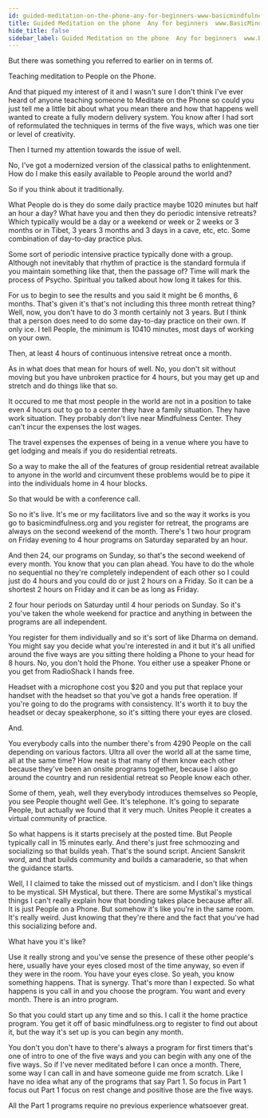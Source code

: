 ```yaml
---
id: guided-meditation-on-the-phone-any-for-beginners-www-basicmindfulness-org
title: Guided Meditation on the phone  Any for beginners  www.BasicMindfulness.org
hide_title: false
sidebar_label: Guided Meditation on the phone  Any for beginners  www.BasicMindfulness.org
---
```

But there was something you referred to earlier on in terms of.

Teaching meditation to People on the Phone.

And that piqued my interest of it and I wasn't sure I don't think I've ever heard of anyone teaching someone to Meditate on the Phone so could you just tell me a little bit about what you mean there and how that happens well wanted to create a fully modern delivery system. You know after I had sort of reformulated the techniques in terms of the five ways, which was one tier or level of creativity.

Then I turned my attention towards the issue of well.

No, I've got a modernized version of the classical paths to enlightenment. How do I make this easily available to People around the world and?

So if you think about it traditionally.

What People do is they do some daily practice maybe 1020 minutes but half an hour a day? What have you and then they do periodic intensive retreats? Which typically would be a day or a weekend or week or 2 weeks or 3 months or in Tibet, 3 years 3 months and 3 days in a cave, etc, etc. Some combination of day-to-day practice plus.

Some sort of periodic intensive practice typically done with a group. Although not inevitably that rhythm of practice is the standard formula if you maintain something like that, then the passage of? Time will mark the process of Psycho. Spiritual you talked about how long it takes for this.

For us to begin to see the results and you said it might be 6 months, 6 months. That's given it's that's not including this three month retreat thing? Well, now, you don't have to do 3 month certainly not 3 years. But I think that a person does need to do some day-to-day practice on their own. If only ice. I tell People, the minimum is 10410 minutes, most days of working on your own.

Then, at least 4 hours of continuous intensive retreat once a month.

As in what does that mean for hours of well. No, you don't sit without moving but you have unbroken practice for 4 hours, but you may get up and stretch and do things like that so.

It occured to me that most people in the world are not in a position to take even 4 hours out to go to a center they have a family situation. They have work situation. They probably don't live near Mindfulness Center. They can't incur the expenses the lost wages.

The travel expenses the expenses of being in a venue where you have to get lodging and meals if you do residential retreats.

So a way to make the all of the features of group residential retreat available to anyone in the world and circumvent these problems would be to pipe it into the individuals home in 4 hour blocks.

So that would be with a conference call.

So no it's live. It's me or my facilitators live and so the way it works is you go to basicmindfulness.org and you register for retreat, the programs are always on the second weekend of the month. There's 1 two hour program on Friday evening to 4 hour programs on Saturday separated by an hour.

And then 24, our programs on Sunday, so that's the second weekend of every month. You know that you can plan ahead. You have to do the whole no sequential no they're completely independent of each other so I could just do 4 hours and you could do or just 2 hours on a Friday. So it can be a shortest 2 hours on Friday and it can be as long as Friday.

2 four hour periods on Saturday until 4 hour periods on Sunday. So it's you've taken the whole weekend for practice and anything in between the programs are all independent.

You register for them individually and so it's sort of like Dharma on demand. You might say you decide what you're interested in and it but it's all unified around the five ways are you sitting there holding a Phone to your head for 8 hours. No, you don't hold the Phone. You either use a speaker Phone or you get from RadioShack I hands free.

Headset with a microphone cost you $20 and you put that replace your handset with the headset so that you've got a hands free operation. If you're going to do the programs with consistency. It's worth it to buy the headset or decay speakerphone, so it's sitting there your eyes are closed.

And.

You everybody calls into the number there's from 4290 People on the call depending on various factors. Ultra all over the world all at the same time, all at the same time? How neat is that many of them know each other because they've been an onsite programs together, because I also go around the country and run residential retreat so People know each other.

Some of them, yeah, well they everybody introduces themselves so People, you see People thought well Gee. It's telephone. It's going to separate People, but actually we found that it very much. Unites People it creates a virtual community of practice.

So what happens is it starts precisely at the posted time. But People typically call in 15 minutes early. And there's just free schmoozing and socializing so that builds yeah. That's the sound script. Ancient Sanskrit word, and that builds community and builds a camaraderie, so that when the guidance starts.

Well, I I claimed to take the missed out of mysticism. and I don't like things to be mystical. SH Mystical, but there. There are some Mystikal's mystical things I can't really explain how that bonding takes place because after all. It is just People on a Phone. But somehow it's like you're in the same room. It's really weird. Just knowing that they're there and the fact that you've had this socializing before and.

What have you it's like?

Use it really strong and you've sense the presence of these other people's here, usually have your eyes closed most of the time anyway, so even if they were in the room. You have your eyes close. So yeah, you know something happens. That is synergy. That's more than I expected. So what happens is you call in and you choose the program. You want and every month. There is an intro program.

So that you could start up any time and so this. I call it the home practice program. You get it off of basic mindfulness.org to register to find out about it, but the way it's set up is you can begin any month.

You don't you don't have to there's always a program for first timers that's one of intro to one of the five ways and you can begin with any one of the five ways. So if I've never meditated before I can once a month. There, some way I can call in and have someone guide me from scratch. Like I have no idea what any of the programs that say Part 1. So focus in Part 1 focus out Part 1 focus on rest change and positive those are the five ways.

All the Part 1 programs require no previous experience whatsoever great.

